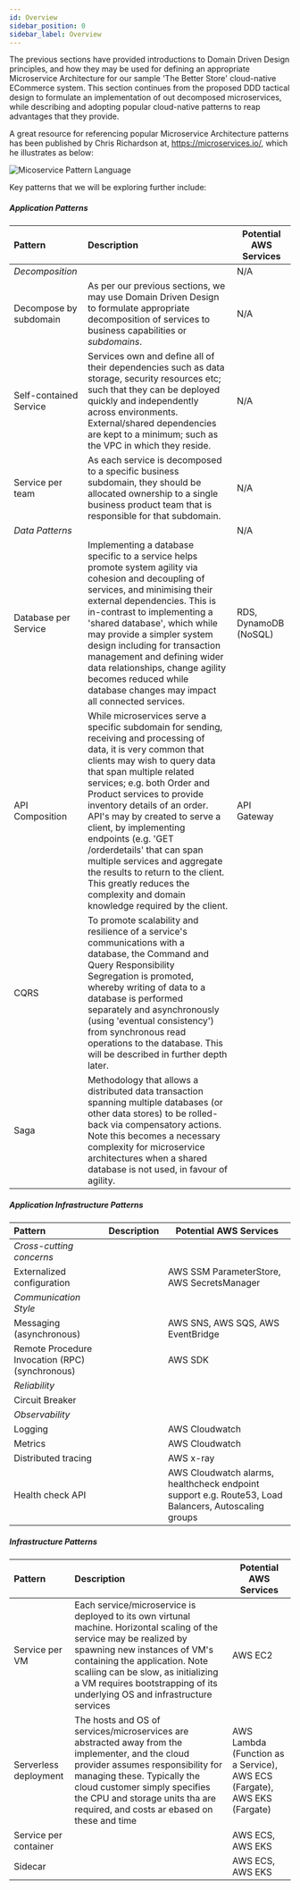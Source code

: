```yaml
---
id: Overview
sidebar_position: 0
sidebar_label: Overview
---
```


The previous sections have provided introductions to Domain Driven Design principles, and how they may be used for 
defining an appropriate Microservice Architecture for our sample 'The Better Store' cloud-native ECommerce system.
This section continues from the proposed DDD tactical design to formulate an implementation of out decomposed microservices, 
while describing and adopting popular cloud-native patterns to reap advantages that they provide.

A great resource for referencing popular Microservice Architecture patterns has been published by Chris Richardson at, 
https://microservices.io/, which he illustrates as below:

![Micoservice Pattern Language ](microservicepatternlanguage.jpg)


Key patterns that we will be exploring further include:

##### Application Patterns

| **Pattern**            | Description                                                                                                                                                                                                                                                                                                                                                                                                                                                                                                                             | Potential AWS Services |
|:-----------------------|:----------------------------------------------------------------------------------------------------------------------------------------------------------------------------------------------------------------------------------------------------------------------------------------------------------------------------------------------------------------------------------------------------------------------------------------------------------------------------------------------------------------------------------------|------------------------|
| _Decomposition_        |                                                                                                                                                                                                                                                                                                                                                                                                                                                                                                                                         | N/A                    |
| Decompose by subdomain | As per our previous sections, we may use Domain Driven Design to formulate appropriate decomposition of services to business capabilities or _subdomains_.                                                                                                                                                                                                                                                                                                                                                                              | N/A                    |
| Self-contained Service | Services own and define all of their dependencies such as data storage, security resources etc; such that they can be deployed quickly and independently across environments. External/shared dependencies are kept to a minimum; such as the VPC in which they reside.                                                                                                                                                                                                                                                                 | N/A                    |
| Service per team       | As each service is decomposed to a specific business subdomain, they should be allocated ownership to a single business product team that is responsible for that subdomain.                                                                                                                                                                                                                                                                                                                                                            | N/A                    |
| _Data Patterns_        |                                                                                                                                                                                                                                                                                                                                                                                                                                                                                                                                         | N/A                    |
| Database per Service   | Implementing a database specific to a service helps promote system agility via cohesion and decoupling of services, and minimising their external dependencies. This is in-contrast to implementing a 'shared database', which while may provide a simpler system design including for transaction management and defining wider data relationships, change agility becomes reduced while database changes may impact all connected services.                                                                                           | RDS, DynamoDB (NoSQL)  |
| API Composition        | While microservices serve a specific subdomain for sending, receiving and processing of data, it is very common that clients may wish to query data that span multiple related services; e.g. both Order and Product services to provide inventory details of an order. API's may by created to serve a client, by implementing endpoints (e.g. 'GET /orderdetails' that can span multiple services and aggregate the results to return to the client. This greatly reduces the complexity and domain knowledge required by the client. | API Gateway            |
| CQRS                   | To promote scalability and resilience of a service's communications with a database, the Command and Query Responsibility Segregation is promoted, whereby writing of data to a database is performed separately and asynchronously (using 'eventual consistency') from synchronous read operations to the database. This will be described in further depth later.                                                                                                                                                                     |                        |
| Saga                   | Methodology that allows a distributed data transaction spanning multiple databases (or other data stores) to be rolled-back via compensatory actions. Note this becomes a necessary complexity for microservice architectures when a shared database is not used, in favour of agility.                                                                                                                                                                                                                                                 |                        |


##### Application Infrastructure Patterns

| **Pattern**                                     | Description                                                                | Potential AWS Services                                                                               |
|:------------------------------------------------|:---------------------------------------------------------------------------|------------------------------------------------------------------------------------------------------|
| _Cross-cutting concerns_                        |                                                                            |                                                                                                      |
| Externalized configuration                      |   | AWS SSM ParameterStore, AWS SecretsManager                                                           |
| _Communication Style_                           |   |                                                                                                      |
| Messaging (asynchronous)                        |   | AWS SNS, AWS SQS, AWS EventBridge                                                                    |
| Remote Procedure Invocation (RPC) (synchronous) |   | AWS SDK                                                                                              |
| _Reliability_                                   |   |                                                                                                      |
| Circuit Breaker                                 |   |                                                                                                      |
| _Observability_                                 |   |                                                                                                      |
| Logging                                         |   | AWS Cloudwatch                                                                                       |
| Metrics                                         |   | AWS Cloudwatch                                                                                       |
| Distributed tracing                             |   | AWS x-ray                                                                                            |
| Health check API                                |   | AWS Cloudwatch alarms, healthcheck endpoint support e.g. Route53, Load Balancers, Autoscaling groups |


##### Infrastructure Patterns

| **Pattern**           | Description                                                                                                                                                                                                                                                                                                | Potential AWS Services                                                   |
|:----------------------|:-----------------------------------------------------------------------------------------------------------------------------------------------------------------------------------------------------------------------------------------------------------------------------------------------------------|--------------------------------------------------------------------------|
| Service per VM        | Each service/microservice is deployed to its own virtunal machine. Horizontal scaling of the service may be realized by spawning new instances of VM's containing the application. Note scaliing can be slow, as initializing a VM requires bootstrapping of its underlying OS and infrastructure services | AWS EC2                                                                  |
| Serverless deployment | The hosts and OS of services/microservices are abstracted away from the implementer, and the cloud provider assumes responsibility for managing these. Typically the cloud customer simply specifies the CPU and storage units tha are required, and costs ar ebased on these and time                     | AWS Lambda (Function as a Service), AWS ECS (Fargate), AWS EKS (Fargate) |
| Service per container |                                                                                                                                                                                                                                                                                                            | AWS ECS, AWS EKS                                                         |
| Sidecar               |                                                                                                                                                                                                                                                                                                            | AWS ECS, AWS EKS                                                                          |
